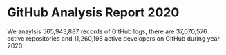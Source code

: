 # GitHub Analysis Report 2020

We anaylsis 565,943,887 records of GitHub logs, there are 37,070,576 active repositories and 11,260,198 active developers on GitHub during year 2020.
